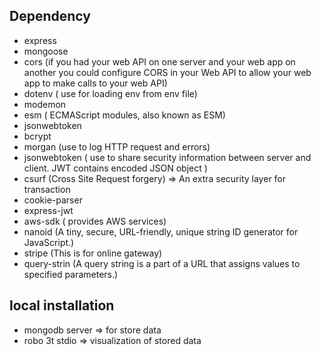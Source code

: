 ## Dependency

- express
- mongoose
- cors (if you had your web API on one server and your web app on another you could configure CORS in your Web API to allow your web app to make calls to your web API)
- dotenv ( use for loading env from env file)
- modemon
- esm ( ECMAScript modules, also known as ESM)
- jsonwebtoken
- bcrypt
- morgan (use to log HTTP request and errors)
- jsonwebtoken ( use to share security information between server and client. JWT contains encoded JSON object )
- csurf (Cross Site Request forgery) => An extra security layer for transaction
- cookie-parser
- express-jwt
- aws-sdk ( provides AWS services)
- nanoid (A tiny, secure, URL-friendly, unique string ID generator for JavaScript.)
- stripe (This is for online gateway)
- query-strin (A query string is a part of a URL that assigns values to specified parameters.)

## local installation

- mongodb server => for store data
- robo 3t stdio => visualization of stored data
